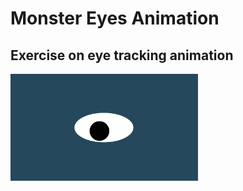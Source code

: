 # Monster Eyes Animation
## Exercise on eye tracking animation
<img src= "oneeye.png" width='300'/>
